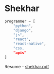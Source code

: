 # Shekhar

```py
programmer = [
    "python",
    "django",
    "js",
    "react",
    "react-native",
    "css,
    "apis"
]
```
Resume - [shekhar.pdf](https://www.shekhardesigner.com/absqueued-resume-github.pdf)